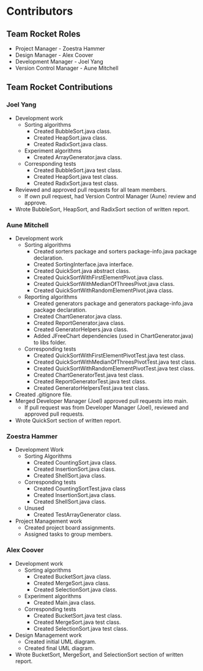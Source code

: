 # Contributors

## Team Rocket Roles

* Project Manager - Zoestra Hammer
* Design Manager - Alex Coover
* Development Manager - Joel Yang
* Version Control Manager - Aune Mitchell

## Team Rocket Contributions

### Joel Yang

* Development work
    * Sorting algorithms
        * Created BubbleSort.java class.
        * Created HeapSort.java class.
        * Created RadixSort.java class.
    * Experiment algorithms
        * Created ArrayGenerator.java class.
    * Corresponding tests
        * Created BubbleSort.java test class.
        * Created HeapSort.java test class.
        * Created RadixSort.java test class.
* Reviewed and approved pull requests for all team members.
    * If own pull request, had Version Control Manager (Aune) review and approve.
* Wrote BubbleSort, HeapSort, and RadixSort section of written report.

### Aune Mitchell

* Development work
    * Sorting algorithms
        * Created sorters package and sorters package-info.java package declaration.
        * Created SortingInterface.java interface.
        * Created QuickSort.java abstract class.
        * Created QuickSortWithFirstElementPivot.java class.
        * Created QuickSortWithMedianOfThreesPivot.java class.
        * Created QuickSortWithRandomElementPivot.java class.
    * Reporting algorithms
        * Created generators package and generators package-info.java package declaration.
        * Created ChartGenerator.java class.
        * Created ReportGenerator.java class.
        * Created GeneratorHelpers.java class.
        * Added JFreeChart dependencies (used in ChartGenerator.java) to libs folder.
    * Corresponding tests
        * Created QuickSortWithFirstElementPivotTest.java test class.
        * Created QuickSortWithMedianOfThreesPivotTest.java test class.
        * Created QuickSortWithRandomElementPivotTest.java test class.
        * Created ChartGeneratorTest.java test class.
        * Created ReportGeneratorTest.java test class.
        * Created GeneratorHelpersTest.java test class.
* Created .gitignore file.
* Merged Developer Manager (Joel) approved pull requests into main.
    * If pull request was from Developer Manager (Joel), reviewed and approved pull requests.
* Wrote QuickSort section of written report.

### Zoestra Hammer
* Development Work
    * Sorting Algorithms
        * Created CountingSort.java class.
        * Created InsertionSort.java class.
        * Created ShellSort.java class.
    * Corresponding tests
        * Created CountingSortTest.java class
        * Created InsertionSort.java class.
        * Created ShellSort.java class.
    * Unused
        * Created TestArrayGenerator class.
* Project Management work
    * Created project board assignments.
    * Assigned tasks to group members.

### Alex Coover

* Development work
    * Sorting algorithms
        * Created BucketSort.java class.
        * Created MergeSort.java class.
        * Created SelectionSort.java class.
    * Experiment algorithms
        * Created Main.java class.
    * Corresponding tests
        * Created BucketSort.java test class.
        * Created MergeSort.java test class.
        * Created SelectionSort.java test class.
* Design Management work
    * Created initial UML diagram.
    * Created final UML diagram.
* Wrote BucketSort, MergeSort, and SelectionSort section of written report.
